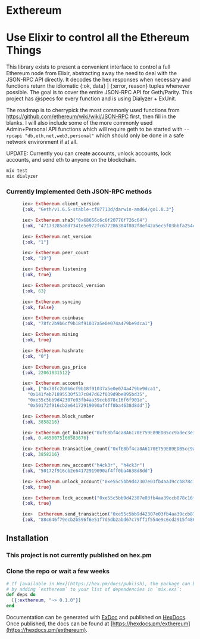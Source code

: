# Exthereum
# Use Elixir to control all the Ethereum Things
This library exists to present a convenient interface to control a full Ethereum node from Elixir, abstracting away the need to deal with the JSON-RPC API directly. It decodes the hex responses when necessary and functions return the idiomatic {:ok, data} | {:error, reason} tuples whenever possible. The goal is to cover the entire JSON-RPC API for Geth/Parity. This project has @specs for every function and is using Dialyzer + ExUnit.

The roadmap is to cherrypick the most commonly used functions from https://github.com/ethereum/wiki/wiki/JSON-RPC first, then fill in the blanks. I will also include some of the more commonly used Admin+Personal API functions which will require geth to be started with `--rpcapi "db,eth,net,web3,personal"` which should only be done in a safe network environment if at all.

UPDATE: Currently you can create accounts, unlock accounts, lock accounts, and send eth to anyone on the blockchain.

```elixir
mix test
mix dialyzer
```
### Currently Implemented Geth JSON-RPC methods
```elixir
      iex> Exthereum.client_version
      {:ok, "Geth/v1.6.5-stable-cf87713d/darwin-amd64/go1.8.3"}

      iex> Exthereum.sha3("0x68656c6c6f20776f726c64")
      {:ok, "47173285a8d7341e5e972fc677286384f802f8ef42a5ec5f03bbfa254cb01fad"}

      iex> Exthereum.net_version
      {:ok, "1"}

      iex> Exthereum.peer_count
      {:ok, "19"}

      iex> Exthereum.listening
      {:ok, true}

      iex> Exthereum.protocol_version
      {:ok, 63}

      iex> Exthereum.syncing
      {:ok, false}

      iex> Exthereum.coinbase
      {:ok, "78fc2b9b6cf9b18f91037a5e0e074a479be9dca1"}

      iex> Exthereum.mining
      {:ok, true}

      iex> Exthereum.hashrate
      {:ok, "0"}

      iex> Exthereum.gas_price
      {:ok, 22061831512}

      iex> Exthereum.accounts
      {:ok, ["0x78fc2b9b6cf9b18f91037a5e0e074a479be9dca1",
        "0x141feb71895530f537c847d62f039d9be895bd35",
        "0xe55c5bb9d42307e03fb4aa39ccb878c16f6f901e",
        "0x50172f916cb2e64172919090af4ff0ba4638d8dd"]}

      iex> Exthereum.block_number
      {:ok, 3858216}

      iex> Exthereum.get_balance("0xfE8bf4ca8A6170E759E89EDB5cc9adec3e33493f") # Donations accepted :-)
      {:ok, 0.4650075166583676}

      iex> Exthereum.transaction_count("0xfE8bf4ca8A6170E759E89EDB5cc9adec3e33493f")
      {:ok, 3858216}

      iex> Exthereum.new_account("h4ck3r", "h4ck3r")
      {:ok, "50172f916cb2e64172919090af4ff0ba4638d8dd"}

      iex> Exthereum.unlock_account("0xe55c5bb9d42307e03fb4aa39ccb878c16f6f901e", "h4ck3r")
      {:ok, true}

      iex> Exthereum.lock_account("0xe55c5bb9d42307e03fb4aa39ccb878c16f6f901e")
      {:ok, true}

      iex>  Exthereum.send_transaction("0xe55c5bb9d42307e03fb4aa39ccb878c16f6f901e", "0xfE8bf4ca8A6170E759E89EDB5cc9adec3e33493f", 0.00043, "h4ck3r")
      {:ok, "88c646f79ecb2b596f6e51f7d5db2abd67c79ff1f554e9c6cd2915f486f34dcb"}
```

## Installation
### This project is not currently published on hex.pm
### Clone the repo or wait a few weeks
```elixir
# If [available in Hex](https://hex.pm/docs/publish), the package can be installed
# by adding `exthereum` to your list of dependencies in `mix.exs`:
def deps do
  [{:exthereum, "~> 0.1.0"}]
end
```

Documentation can be generated with [ExDoc](https://github.com/elixir-lang/ex_doc)
and published on [HexDocs](https://hexdocs.pm). Once published, the docs can
be found at [https://hexdocs.pm/exthereum](https://hexdocs.pm/exthereum).
